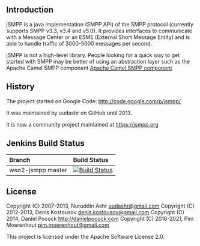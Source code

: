 Introduction
------------

jSMPP is a java implementation (SMPP API) of the SMPP protocol (currently supports
SMPP v3.3, v3.4 and v5.0). It provides interfaces to communicate with a Message Center
or an ESME (External Short Message Entity) and is able to handle
traffic of 3000-5000 messages per second. 

jSMPP is not a high-level library. People looking for a quick way to
get started with SMPP may be better of using an abstraction layer such
as the Apache Camel SMPP component [Apache Camel SMPP component](https://camel.apache.org/smpp.html)

History
-------

The project started on Google Code: http://code.google.com/p/jsmpp/

It was maintained by uudashr on GitHub until 2013.

It is now a community project maintained at https://jsmpp.org

Jenkins Build Status
--------------------

| Branch            | Build Status |
|:------------------|:-------------
| wso2-jsmpp master | [![Build Status](https://wso2.org/jenkins/job/forked-dependencies/job/wso2-jsmpp/badge/icon)](https://wso2.org/jenkins/job/forked-dependencies/job/wso2-jsmpp/)

License
-------

Copyright (C) 2007-2013, Nuruddin Ashr <uudashr@gmail.com>
Copyright (C) 2012-2013, Denis Kostousov <denis.kostousov@gmail.com>
Copyright (C) 2014, Daniel Pocock http://danielpocock.com
Copyright (C) 2016-2021, Pim Moerenhout <pim.moerenhout@gmail.com>

This project is licensed under the Apache Software License 2.0.
